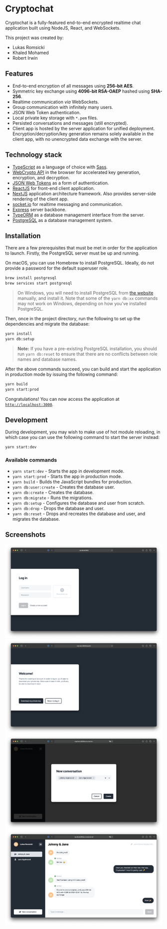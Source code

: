 # Cryptochat

Cryptochat is a fully-featured end-to-end encrypted realtime chat application built using NodeJS, React, and WebSockets.

This project was created by:

- Lukas Romsicki
- Khaled Mohamed
- Robert Irwin

## Features

- End-to-end encryption of all messages using **256-bit AES**.
- Symmetric key exchange using **4096-bit RSA-OAEP** hashed using **SHA-256**.
- Realtime communication _via_ WebSockets.
- Group communication with infinitely many users.
- JSON Web Token authentication.
- Local private key storage with `*.pem` files.
- Persisted conversations and messages (still encrypted).
- Client app is hosted by the server application for unified deployment. Encryption/decryption/key generation remains solely available in the client app, with no unencrypted data exchange with the server.

## Technology stack

- [TypeScript](https://www.typescriptlang.org) as a language of choice with [Sass](https://sass-lang.com).
- [WebCrypto API](https://developer.mozilla.org/en-US/docs/Web/API/Web_Crypto_API) in the browser for accelerated key generation, encryption, and decryption.
- [JSON Web Tokens](https://jwt.io) as a form of authentication.
- [ReactJS](https://reactjs.org) for front-end client application.
- [NextJS](https://nextjs.org) application architecture framework. Also provides server-side rendering of the client app.
- [socket.io](https://socket.io) for realtime messaging and communication.
- [Express](http://expressjs.com) server backbone.
- [TypeORM](https://typeorm.io/) as a database management interface from the server.
- [PostgreSQL](https://www.postgresql.org) as a database management system.

## Installation

There are a few prerequisites that must be met in order for the application to launch. Firstly, the PostgreSQL server must be up and running.

On macOS, you can use Homebrew to install PostgreSQL. Ideally, do not provide a password for the default superuser role.

```bash
brew install postgresql
brew services start postgresql
```

> On Windows, you will need to install PostgreSQL from [the website](https://www.postgresql.org) manually, and install it. Note that some of the `yarn db:xx` commands may not work on Windows, depending on how you've installed PostgreSQL.

Then, once in the project directory, run the following to set up the dependencies and migrate the database:

```bash
yarn install
yarn db:setup
```

> **Note:** If you have a pre-existing PostgreSQL installation, you should run `yarn db:reset` to ensure that there are no conflicts between role names and database names.

After the above commands succeed, you can build and start the application in production mode by issuing the following command:

```bash
yarn build
yarn start:prod
```

Congratulations! You can now access the application at [`http://localhost:3000`](http://localhost:3000).

## Development

During development, you may wish to make use of hot module reloading, in which case you can use the following command to start the server instead:

```bash
yarn start:dev
```

### Available commands

- `yarn start:dev` - Starts the app in development mode.
- `yarn start:prod` - Starts the app in production mode.
- `yarn build` - Builds the JavaScript bundles for production.
- `yarn db:user:create` - Creates the database user.
- `yarn db:create` - Creates the database.
- `yarn db:migrate` - Runs the migrations.
- `yarn db:setup` - Configures the database and user from scratch.
- `yarn db:drop` - Drops the database and user.
- `yarn db:reset` - Drops and recreates the database and user, and migrates the database.

## Screenshots

<img src="/media/1_login.png" />
<img src="/media/2_private_key.png" />
<img src="/media/3_new_conversation.png" />
<img src="/media/4_conversation.png" />
